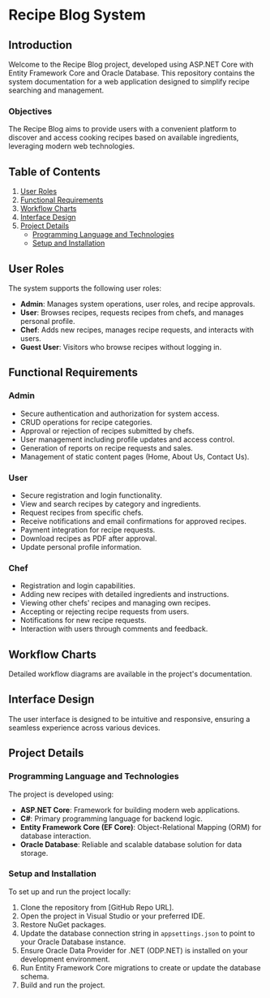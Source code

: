 # Recipe Blog System

## Introduction

Welcome to the Recipe Blog project, developed using ASP.NET Core with Entity Framework Core and Oracle Database. This repository contains the system documentation for a web application designed to simplify recipe searching and management.

### Objectives

The Recipe Blog aims to provide users with a convenient platform to discover and access cooking recipes based on available ingredients, leveraging modern web technologies.

## Table of Contents

1. [User Roles](#user-roles)
2. [Functional Requirements](#functional-requirements)
3. [Workflow Charts](#workflow-charts)
4. [Interface Design](#interface-design)
5. [Project Details](#project-details)
   - [Programming Language and Technologies](#programming-language-and-technologies)
   - [Setup and Installation](#setup-and-installation)

## User Roles

The system supports the following user roles:

- **Admin**: Manages system operations, user roles, and recipe approvals.
- **User**: Browses recipes, requests recipes from chefs, and manages personal profile.
- **Chef**: Adds new recipes, manages recipe requests, and interacts with users.
- **Guest User**: Visitors who browse recipes without logging in.

## Functional Requirements

### Admin

- Secure authentication and authorization for system access.
- CRUD operations for recipe categories.
- Approval or rejection of recipes submitted by chefs.
- User management including profile updates and access control.
- Generation of reports on recipe requests and sales.
- Management of static content pages (Home, About Us, Contact Us).

### User

- Secure registration and login functionality.
- View and search recipes by category and ingredients.
- Request recipes from specific chefs.
- Receive notifications and email confirmations for approved recipes.
- Payment integration for recipe requests.
- Download recipes as PDF after approval.
- Update personal profile information.

### Chef

- Registration and login capabilities.
- Adding new recipes with detailed ingredients and instructions.
- Viewing other chefs' recipes and managing own recipes.
- Accepting or rejecting recipe requests from users.
- Notifications for new recipe requests.
- Interaction with users through comments and feedback.

## Workflow Charts

Detailed workflow diagrams are available in the project's documentation.

## Interface Design

The user interface is designed to be intuitive and responsive, ensuring a seamless experience across various devices.

## Project Details

### Programming Language and Technologies

The project is developed using:

- **ASP.NET Core**: Framework for building modern web applications.
- **C#**: Primary programming language for backend logic.
- **Entity Framework Core (EF Core)**: Object-Relational Mapping (ORM) for database interaction.
- **Oracle Database**: Reliable and scalable database solution for data storage.

### Setup and Installation

To set up and run the project locally:

1. Clone the repository from [GitHub Repo URL].
2. Open the project in Visual Studio or your preferred IDE.
3. Restore NuGet packages.
4. Update the database connection string in `appsettings.json` to point to your Oracle Database instance.
5. Ensure Oracle Data Provider for .NET (ODP.NET) is installed on your development environment.
6. Run Entity Framework Core migrations to create or update the database schema.
7. Build and run the project.
